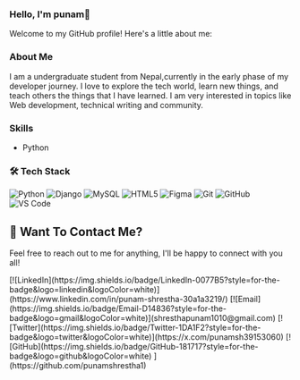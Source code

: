 ### Hello, I'm punam👋

Welcome to my GitHub profile! Here's a little about me: 

### About Me

I am a undergraduate student from Nepal,currently in the early phase of my developer journey. I love to explore the tech world, learn new things, and teach others the things that I have learned. I am very interested in topics like Web development, technical writing and community.

### Skills

- Python

### 🛠️ Tech Stack  

<p align="left">  
  <img src="https://img.shields.io/badge/Python-3776AB?style=for-the-badge&logo=python&logoColor=white" alt="Python" />  
  <img src="https://img.shields.io/badge/Django-092E20?style=for-the-badge&logo=django&logoColor=white" alt="Django" />  
  <img src="https://img.shields.io/badge/MySQL-005C84?style=for-the-badge&logo=mysql&logoColor=white" alt="MySQL" />  
  <img src="https://img.shields.io/badge/HTML5-E34F26?style=for-the-badge&logo=html5&logoColor=white" alt="HTML5" />  
  <img src="https://img.shields.io/badge/Figma-F24E1E?style=for-the-badge&logo=figma&logoColor=white" alt="Figma" />  
  <img src="https://img.shields.io/badge/Git-F05032?style=for-the-badge&logo=git&logoColor=white" alt="Git" />  
  <img src="https://img.shields.io/badge/GitHub-181717?style=for-the-badge&logo=github&logoColor=white" alt="GitHub" />  
  <img src="https://img.shields.io/badge/VS_Code-007ACC?style=for-the-badge&logo=visual-studio-code&logoColor=white" alt="VS Code" />  
</p>
 

## 💬 Want To Contact Me?
Feel free to reach out to me for anything, I'll be happy to connect with you all!  
<p align="left">  
[![LinkedIn](https://img.shields.io/badge/LinkedIn-0077B5?style=for-the-badge&logo=linkedin&logoColor=white)](https://www.linkedin.com/in/punam-shrestha-30a1a3219/)  
[![Email](https://img.shields.io/badge/Email-D14836?style=for-the-badge&logo=gmail&logoColor=white)](shresthapunam1010@gmail.com)  
[![Twitter](https://img.shields.io/badge/Twitter-1DA1F2?style=for-the-badge&logo=twitter&logoColor=white)](https://x.com/punamsh39153060)
[![GitHub](https://img.shields.io/badge/GitHub-181717?style=for-the-badge&logo=github&logoColor=white)  ](https://github.com/punamshrestha1)




